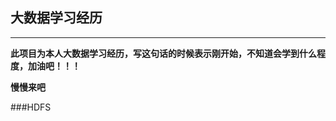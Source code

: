 ## 大数据学习经历

--------------------
__此项目为本人大数据学习经历，写这句话的时候表示刚开始，不知道会学到什么程度，加油吧！！！__

__慢慢来吧__

###HDFS



